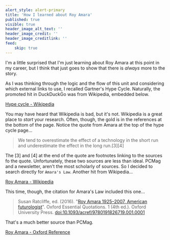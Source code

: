 ```yaml
---
alert_style: alert-primary
title: 'How I learned about Roy Amara'
published: true
visible: true
header_image_alt_text: ''
header_image_credit: ''
header_image_creditlink: ''
feed:
    skip: true
---
```


I'm a little surprised that I'm just learning about Roy Amara at this point in my career, but I think that just goes to show that there is *always* more to the story.

As I was thinking through the logic and the flow of this unit and considering which external links to use, I recalled Gartner's Hype Cycle. Naturally, the promoted hit in DuckDuckGo was from Wikipedia, embedded below.

<a class="embedly-card" data-card-controls="0" href="https://en.wikipedia.org/wiki/Hype_cycle">Hype cycle - Wikipedia</a>
<script async src="//cdn.embedly.com/widgets/platform.js" charset="UTF-8"></script>

You may have heard that Wikipedia is bad, but it's not. Wikipedia is a great place to *start* your research. Often, though, the gold is in the references at the bottom of the page. Notice the quote from Amara at the top of the hype cycle page...

> We tend to overestimate the effect of a technology in the short run and underestimate the effect in the long run.[3][4]

The [3] and [4] at the end of the quote are footnotes linking to the sources fo the quote. Unfortunately, these two sources are less than ideal. PCMag and a newsletter, aren't the most scholarly of sources. So I decided to search directly for `Amara's Law`. Another hit from Wikipedia...

<a class="embedly-card" data-card-controls="0" href="https://en.wikipedia.org/wiki/Roy_Amara">Roy Amara - Wikipedia</a>
<script async src="//cdn.embedly.com/widgets/platform.js" charset="UTF-8"></script>

This time, though, the citation for Amara's Law included this one...

> Susan Ratcliffe, ed. (2016). "[Roy Amara 1925–2007, American futurologist](http://www.oxfordreference.com/view/10.1093/acref/9780191826719.001.0001/q-oro-ed4-00018679)". Oxford Essential Quotations. 1 (4th ed.). Oxford University Press. [doi:10.1093/acref/9780191826719.001.0001](https://doi.org/10.1093%2Facref%2F9780191826719.001.0001)

That's a much better source than PCMag.

<a class="embedly-card" data-card-controls="0" href="https://www.oxfordreference.com/view/10.1093/acref/9780191826719.001.0001/q-oro-ed4-00018679">Roy Amara - Oxford Reference</a>
<script async src="//cdn.embedly.com/widgets/platform.js" charset="UTF-8"></script>
